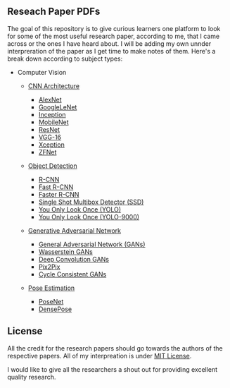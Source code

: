 ## Reseach Paper PDFs


The goal of this repository is to give curious learners one platform to look for some of the most useful research paper, according to me, that I came across or the ones I have heard about. I will be adding my own unnder interpreration of the paper as I get time to make notes of them. Here's a break down according to subject types: 


* Computer Vision
  * [CNN Architecture](https://github.com/nisargushah/research-paper/tree/main/CNN%20Architecture)
    * [AlexNet](https://github.com/nisargushah/research-paper/tree/main/CNN%20Architecture/AlexNet)
    * [GoogleLeNet](https://github.com/nisargushah/research-paper/tree/main/CNN%20Architecture/GoogleLeNet)
    * [Inception](https://github.com/nisargushah/research-paper/tree/main/CNN%20Architecture/Inception)
    * [MobileNet](https://github.com/nisargushah/research-paper/tree/main/CNN%20Architecture/MobileNet)
    * [ResNet](https://github.com/nisargushah/research-paper/tree/main/CNN%20Architecture/ResNet)
    * [VGG-16](https://github.com/nisargushah/research-paper/tree/main/CNN%20Architecture/VGG-16)
    * [Xception](https://github.com/nisargushah/research-paper/tree/main/CNN%20Architecture/Xception)
    * [ZFNet](https://github.com/nisargushah/research-paper/tree/main/CNN%20Architecture/ZFnet)
   
  * [Object Detection](https://github.com/nisargushah/research-paper/tree/main/Object%20Detection)
    * [R-CNN](https://github.com/nisargushah/research-paper/tree/main/Object%20Detection/R-CNN)
    * [Fast R-CNN](https://github.com/nisargushah/research-paper/tree/main/Object%20Detection/Fast-RCNN)
    * [Faster R-CNN](https://github.com/nisargushah/research-paper/tree/main/Object%20Detection/Faster%20R-CNN)
    * [Single Shot Multibox Detector (SSD)](https://github.com/nisargushah/research-paper/tree/main/Object%20Detection/SSD)
    * [You Only Look Once (YOLO) ](https://github.com/nisargushah/research-paper/tree/main/Object%20Detection/YOLO)
    * [You Only Look Once (YOLO-9000)](https://github.com/nisargushah/research-paper/tree/main/Object%20Detection/YOLO-9000)
  
  * [Generative Adversarial Network](https://github.com/nisargushah/research-paper/tree/main/Generative%20Adversarial%20Network(GANs))
    * [General Adversarial Network (GANs) ](https://github.com/nisargushah/research-paper/tree/main/Generative%20Adversarial%20Network(GANs)/GANs)
    * [Wasserstein GANs](https://github.com/nisargushah/research-paper/tree/main/Generative%20Adversarial%20Network(GANs)/WGANs)
    * [Deep Convolution GANs](https://github.com/nisargushah/research-paper/blob/main/Generative%20Adversarial%20Network(GANs)/DCGANs)
    * [Pix2Pix](https://github.com/nisargushah/research-paper/tree/main/Generative%20Adversarial%20Network(GANs)/Pix2Pix)
    * [Cycle Consistent GANs](https://github.com/nisargushah/research-paper/tree/main/Generative%20Adversarial%20Network(GANs)/Cycle-Consistent%20GAN)
    
  * [Pose Estimation](https://github.com/nisargushah/research-paper/tree/main/Pose%20Estimation)
  
    * [PoseNet](https://github.com/nisargushah/research-paper/tree/main/Pose%20Estimation/PoseNet)
    * [DensePose](https://github.com/nisargushah/research-paper/tree/main/Pose%20Estimation/DensePose)
    
   
    





## License

All the credit for the research papers should go towards the authors of the respective papers. All of my interpreation is under [MIT License](https://opensource.org/licenses/MIT).

I would like to give all the researchers a shout out for providing excellent quality research.
